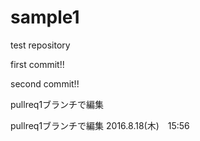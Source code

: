 # sample1
test repository

first commit!!

second commit!!

pullreq1ブランチで編集


pullreq1ブランチで編集 2016.8.18(木)　15:56
